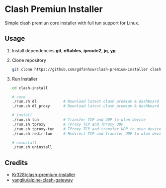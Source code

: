 # Clash Premiun Installer

Simple clash premiun core installer with full tun support for Linux.

## Usage

1. Install dependencies **git**, **nftables**, **iproute2**, **jq**, [**yq**](https://github.com/mikefarah/yq/ "https://github.com/mikefarah/yq/")

2. Clone repository

   ```bash
   git clone https://github.com/gdfsnhsw/clash-premium-installer clash-install
   ```

3. Run Installer

   ```bash
   cd clash-install

   # core
   ./run.sh dl            # Download latest clash premium & dashboard
   ./run.sh dl_proxy      # Download latest clash premium & dashboard with proxy

   # install
   ./run.sh tun           # Transfer TCP and UDP to utun device
   ./run.sh tproxy        # TProxy TCP and TProxy UDP
   ./run.sh tproxy-tun    # TProxy TCP and transfer UDP to utun device(not work, need help)
   ./run.sh redir-tun     # Redirect TCP and transfer UDP to utun device

   # uninstall
   ./run.sh uninstall
   ```

## Credits

* [Kr328/clash-premium-installer](https://github.com/Kr328/clash-premium-installer)
* [yangliu/alpine-clash-gateway](https://github.com/yangliu/alpine-clash-gateway)
